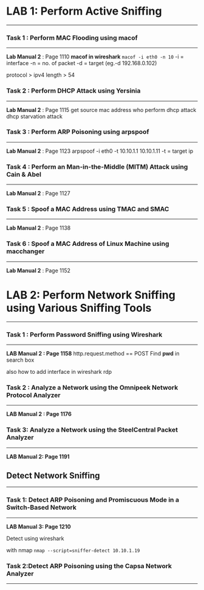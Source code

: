 # LAB 1: Perform Active Sniffing
---

### Task 1 : Perform MAC Flooding using **macof**
---
**Lab Manual 2** : Page 1110
**macof in wireshark**
`macof -i eth0 -n 10`
-i = interface
-n = no. of packet
-d =  target (eg.-d 192.168.0.102)



protocol    >    ipv4 
length    >    54 
### Task 2 : Perform **DHCP Attack using Yersinia**
---
**Lab Manual 2** : Page 1115
get source mac address who perform dhcp attack
dhcp starvation attack

### Task 3 : Perform **ARP Poisoning** using arpspoof
---
**Lab Manual 2** : Page 1123
arpspoof -i eth0 -t 10.10.1.1 10.10.1.11
-t = target ip

### Task 4 : Perform an Man-in-the-Middle (MITM) Attack using **Cain & Abel**
---
**Lab Manual 2** : Page 1127

### Task 5 : Spoof a MAC Address using **TMAC and SMAC**
---
**Lab Manual 2** : Page 1138

### Task 6 : Spoof a MAC Address of Linux Machine using **macchanger**
---
**Lab Manual 2** : Page 1152


# LAB 2: Perform Network Sniffing using Various Sniffing Tools
---
### Task 1 : Perform Password Sniffing using Wireshark
---
**LAB Manual 2 : Page 1158**
http.request.method == POST
Find **pwd** in search box

also how to add interface in wireshark
rdp

### Task 2 : Analyze a Network using the Omnipeek Network Protocol Analyzer
---
**LAB Manual 2 : Page 1176**

### Task 3: Analyze a Network using the SteelCentral Packet Analyzer
---
**LAB Manual 2: Page 1191**


## Detect Network Sniffing
---
### Task 1: Detect ARP Poisoning and Promiscuous Mode in a Switch-Based Network
---
**LAB Manual 3: Page 1210**

Detect using wireshark 

with nmap 
`nmap --script=sniffer-detect 10.10.1.19`


### Task 2:Detect ARP Poisoning using the Capsa Network Analyzer
---
